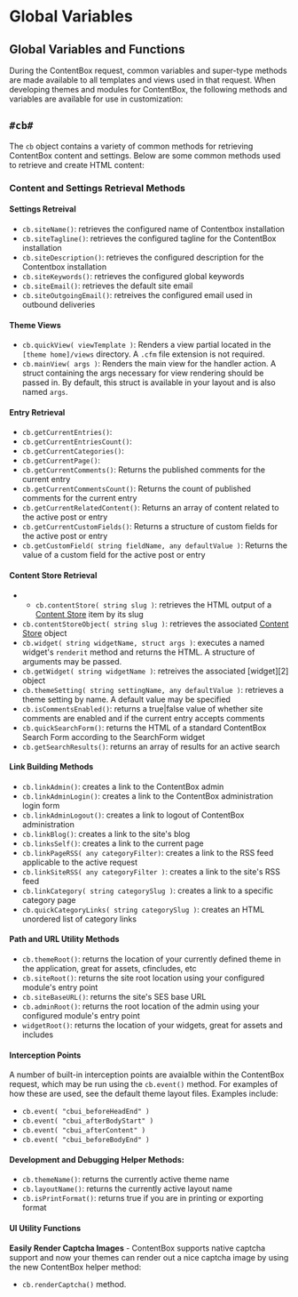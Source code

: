 # Global Variables

## Global Variables and Functions

During the ContentBox request, common variables and super-type methods are made available to all templates and views used in that request. When developing themes and modules for ContentBox, the following methods and variables are available for use in customization:

## `#cb#`

The `cb` object contains a variety of common methods for retrieving ContentBox content and settings. Below are some common methods used to retrieve and create HTML content:

### Content and Settings Retrieval Methods

#### Settings Retreival

* `cb.siteName()`: retrieves the configured name of Contentbox installation
* `cb.siteTagline()`: retrieves the configured tagline for the ContentBox installation
* `cb.siteDescription()`: retrieves the configured description for the Contentbox installation
* `cb.siteKeywords()`: retrieves the configured global keywords
* `cb.siteEmail()`: retrieves the default site email
* `cb.siteOutgoingEmail()`: retreives the configured email used in outbound deliveries

#### Theme Views

* `cb.quickView( viewTemplate )`: Renders a view partial located in the `[theme home]/views` directory. A `.cfm` file extension is not required.
* `cb.mainView( args )`: Renders the main view for the handler action. A struct containing the args necessary for view rendering should be passed in. By default, this struct is available in your layout and is also named `args`.

#### Entry Retrieval

* `cb.getCurrentEntries()`:
* `cb.getCurrentEntriesCount()`:
* `cb.getCurrentCategories()`:
* `cb.getCurrentPage()`:
* `cb.getCurrentComments()`: Returns the published comments for the current entry
* `cb.getCurrentCommentsCount()`: Returns the count of published comments for the current entry
* `cb.getCurrentRelatedContent()`: Returns an array of content related to the active post or entry
* `cb.getCurrentCustomFields()`: Returns a structure of custom fields for the active post or entry
* `cb.getCustomField( string fieldName, any defaultValue )`: Returns the value of a custom field for the active post or entry

#### Content Store Retrieval

*
  * `cb.contentStore( string slug )`: retrieves the HTML output of a [Content Store](https://github.com/ortus/contentbox-modular-cms/tree/76cb63aa894e4f019c2d324f6bfb86f8d0142a92/content/using/managers/contentstore.html) item by its slug
* `cb.contentStoreObject( string slug )`: retrieves the associated [Content Store](https://github.com/ortus/contentbox-modular-cms/tree/76cb63aa894e4f019c2d324f6bfb86f8d0142a92/content/using/managers/contentstore.html) object
* `cb.widget( string widgetName, struct args )`: executes a named widget's `renderit` method and returns the HTML. A structure of arguments may be passed.
* `cb.getWidget( string widgetName )`: retreives the associated \[widget]\[2] object
* `cb.themeSetting( string settingName, any defaultValue )`: retrieves a theme setting by name. A default value may be specified
* `cb.isCommentsEnabled()`: returns a true|false value of whether site comments are enabled and if the current entry accepts comments
* `cb.quickSearchForm()`: returns the HTML of a standard ContentBox Search Form according to the SearchForm widget
* `cb.getSearchResults()`: returns an array of results for an active search

#### Link Building Methods

* `cb.linkAdmin()`: creates a link to the ContentBox admin
* `cb.linkAdminLogin()`: creates a link to the ContentBox administration login form
* `cb.linkAdminLogout()`: creates a link to logout of ContentBox administration
* `cb.linkBlog()`: creates a link to the site's blog
* `cb.linksSelf()`: creates a link to the current page
* `cb.linkPageRSS( any categoryFilter)`: creates a link to the RSS feed applicable to the active request
* `cb.linkSiteRSS( any categoryFilter )`: creates a link to the site's RSS feed
* `cb.linkCategory( string categorySlug )`: creates a link to a specific category page
* `cb.quickCategoryLinks( string categorySlug )`: creates an HTML unordered list of category links

#### Path and URL Utility Methods

* `cb.themeRoot()`: returns the location of your currently defined theme in the application, great for assets, cfincludes, etc
* `cb.siteRoot()`: returns the site root location using your configured module's entry point
* `cb.siteBaseURL()`: returns the site's SES base URL
* `cb.adminRoot()`: returns the root location of the admin using your configured module's entry point
* `widgetRoot()`: returns the location of your widgets, great for assets and includes

#### Interception Points

A number of built-in interception points are avaialble within the ContentBox request, which may be run using the `cb.event()` method. For examples of how these are used, see the default theme layout files. Examples include:

* `cb.event( "cbui_beforeHeadEnd" )`
* `cb.event( "cbui_afterBodyStart" )`
* `cb.event( "cbui_afterContent" )`
* `cb.event( "cbui_beforeBodyEnd" )`

#### Development and Debugging Helper Methods:

* `cb.themeName()`: returns the currently active theme name
* `cb.layoutName()`: returns the currently active layout name
* `cb.isPrintFormat()`: returns true if you are in printing or exporting format

#### UI Utility Functions

**Easily Render Captcha Images** - ContentBox supports native captcha support and now your themes can render out a nice captcha image by using the new ContentBox helper method:

* `cb.renderCaptcha()` method.
